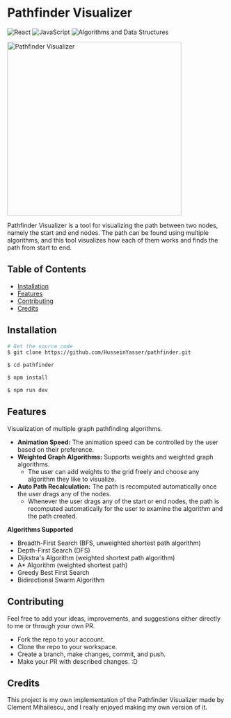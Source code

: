 
# Pathfinder Visualizer
![React](https://img.shields.io/badge/React-20232A?style=for-the-badge&logo=react&logoColor=61DAFB)
![JavaScript](https://img.shields.io/badge/JavaScript-F7DF1E?style=for-the-badge&logo=javascript&logoColor=black)
![Algorithms and Data Structures](https://img.shields.io/badge/Algorithms%20&%20Data%20Structures-blue?style=for-the-badge)

<img src='https://bengavrilov.github.io/Path-Finding-Visualizer/slide2pic.png' style='width:400px' alt='Pathfinder Visualizer' />

Pathfinder Visualizer is a tool for visualizing the path between two nodes, namely the start and end nodes. The path can be found using multiple algorithms, and this tool visualizes how each of them works and finds the path from start to end.

## Table of Contents

- [Installation](#installation)
- [Features](#features)
- [Contributing](#contributing)
- [Credits](#credits)

## Installation

```bash
# Get the source code
$ git clone https://github.com/HusseinYasser/pathfinder.git

$ cd pathfinder

$ npm install

$ npm run dev
```

## Features
Visualization of multiple graph pathfinding algorithms.

- **Animation Speed:** The animation speed can be controlled by the user based on their preference.
- **Weighted Graph Algorithms:** Supports weights and weighted graph algorithms.
  - The user can add weights to the grid freely and choose any algorithm they like to visualize.
- **Auto Path Recalculation:** The path is recomputed automatically once the user drags any of the nodes.
  - Whenever the user drags any of the start or end nodes, the path is recomputed automatically for the user to examine the algorithm and the path created.

**Algorithms Supported**
- Breadth-First Search (BFS, unweighted shortest path algorithm)
- Depth-First Search (DFS)
- Dijkstra's Algorithm (weighted shortest path algorithm)
- A* Algorithm (weighted shortest path)
- Greedy Best First Search 
- Bidirectional Swarm Algorithm 

## Contributing 
Feel free to add your ideas, improvements, and suggestions either directly to me or through your own PR.

- Fork the repo to your account.
- Clone the repo to your workspace.
- Create a branch, make changes, commit, and push.
- Make your PR with described changes. :D

## Credits
This project is my own implementation of the Pathfinder Visualizer made by Clement Mihailescu, and I really enjoyed making my own version of it.